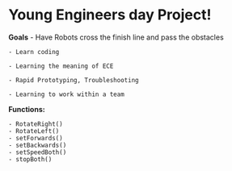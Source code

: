 # Young Engineers day Project!

**Goals**
    - Have Robots cross the finish line and pass the obstacles
    
    - Learn coding
    
    - Learning the meaning of ECE
    
    - Rapid Prototyping, Troubleshooting
    
    - Learning to work within a team

**Functions:**

    - RotateRight()
    - RotateLeft()
    - setForwards()
    - setBackwards()
    - setSpeedBoth()
    - stopBoth()
